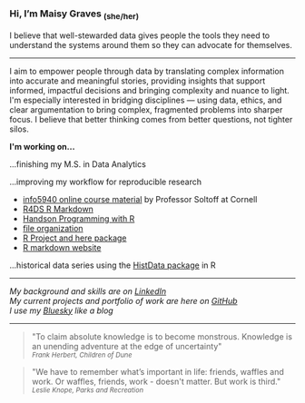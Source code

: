 ### Hi, I’m Maisy Graves <sub>(she/her)</sub>


I believe that well-stewarded data gives people the tools they need to understand the systems around them so they can advocate for themselves.

---

I aim to empower people through data  by translating complex information into accurate and meaningful stories, providing insights that support 
informed, impactful decisions and bringing complexity and nuance to light. I'm especially interested in bridging disciplines — using data, ethics, 
and clear argumentation to bring complex, fragmented problems into sharper focus. I believe that better thinking comes from better questions, not 
tighter silos.


**I'm working on...**  

...finishing my M.S. in Data Analytics </br>

...improving my workflow for reproducible research
- [info5940 online course material](https://info5940.infosci.cornell.edu/) by Professor Soltoff at Cornell
- [R4DS R Markdown](https://r4ds.had.co.nz/r-markdown-workflow.html)
- [Handson Programming with R](https://rstudio-education.github.io/hopr/index.html)
- [file organization](https://datacarpentry.github.io/rr-organization1/01-file-naming/index.html)
- [R Project and here package](https://www.youtube.com/watch?v=rpWkQviMYIA)
- [R markdown website](https://rmarkdown.rstudio.com/)  </br>

...historical data series using the [HistData package](https://info5940.infosci.cornell.edu/) in R

---

*My background and skills are on [LinkedIn](www.linkedin.com/in/maigraves)*</br>
*My current projects and portfolio of work are here on [GitHub](https://github.com/maisygraves)*</br>
*I use my [Bluesky](https://bsky.app/profile/mtropy.bsky.social) like a blog*

---

>"To claim absolute knowledge is to become monstrous. Knowledge is an unending adventure at the edge of uncertainty"
</br><sub>*Frank Herbert, Children of Dune*</sub>

>"We have to remember what’s important in life: friends, waffles and work. Or waffles, friends, work - doesn't matter. But work is third."
</br><sub>*Leslie Knope, Parks and Recreation*</sub>
